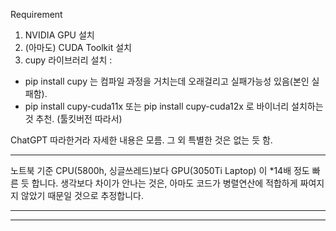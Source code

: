 Requirement 
1. NVIDIA GPU 설치
2. (아마도) CUDA Toolkit 설치
3. cupy 라이브러리 설치 : 
- pip install cupy 는 컴파일 과정을 거치는데 오래걸리고 실패가능성 있음(본인 실패함). 
- pip install cupy-cuda11x 또는 pip install cupy-cuda12x 로 바이너리 설치하는 것 추천. (툴킷버전 따라서)

ChatGPT 따라한거라 자세한 내용은 모름. 
그 외 특별한 것은 없는 듯 함. 

---

노트북 기준
CPU(5800h, 싱글쓰레드)보다 
GPU(3050Ti Laptop) 이 *14배 정도 빠른 듯 합니다. 
생각보다 차이가 안나는 것은, 아마도 코드가 병렬연산에 적합하게 짜여지지 않았기 때문일 것으로 추정합니다.

***

___ 
